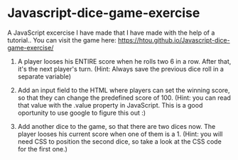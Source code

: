 # Javascript-dice-game-exercise
A JavaScript excercise I have made that I have made with the help of a tutorial.. You can visit the game here: https://htou.github.io/Javascript-dice-game-exercise/

1. A player looses his ENTIRE score when he rolls two 6 in a row. After that, it's the next player's turn. (Hint: Always save the previous dice roll in a separate variable)

2. Add an input field to the HTML where players can set the winning score, so that they can change the predefined score of 100. (Hint: you can read that value with the .value property in JavaScript. This is a good oportunity to use google to figure this out :)

3. Add another dice to the game, so that there are two dices now. The player looses his current score when one of them is a 1. (Hint: you will need CSS to position the second dice, so take a look at the CSS code for the first one.)
